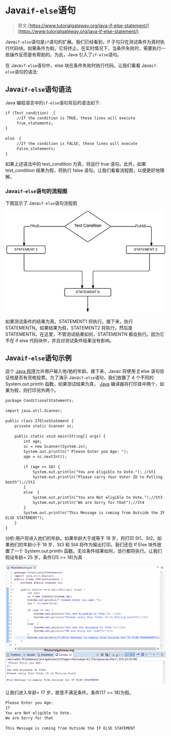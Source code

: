 # Java`if-else`语句

> 原文:[https://www.tutorialgateway.org/java-if-else-statement/](https://www.tutorialgateway.org/java-if-else-statement/)

Java`if-else`语句是`if`语句的扩展。我们已经看到，If 子句只在测试条件为真时执行代码块。如果条件为假，它将终止。在实时情况下，当条件失败时，需要执行一些操作反而是有帮助的。为此，Java 引入了`if-else`语句。

在 Java`if-else`语句中，else 块在条件失败时执行代码。让我们看看 Java`if-else`语句的语法:

## Java`if-else`语句语法

Java 编程语言中的`if-else`语句背后的语法如下:

```
if (Test_condition)  {
     //If the condition is TRUE, these lines will execute
     True_statements;
}

else  {
     //If the condition is FALSE, these lines will execute
     False_statements;
}
```

如果上述语法中的 test_condition 为真，将运行 true 语句。此外，如果 test_condition 结果为假，将执行 false 语句。让我们看看流程图，以便更好地理解。

### Java`if-else`语句的流程图

下图显示了 Java`if-else`语句流程图

![Flow Chart for Java If Else Statement](img/564f867831d75efac7da2a42c619c8c0.png)

如果测试条件的结果为真，STATEMENT1 将执行。接下来，执行 STATEMENTN。如果结果为假，STATEMENT2 将执行，然后是 STATEMENTN。在这里，不管测试结果如何，STATEMENTN 都会执行。因为它不在 if else 代码块中，并且对测试条件结果没有影响。

## Java`if-else`语句示例

这个 [Java 程序](https://www.tutorialgateway.org/learn-java-programs/)允许用户输入他/她的年龄。接下来，Javac 将使用 [If](https://www.tutorialgateway.org/java-if-statement/) else 语句验证他是否有资格投票。为了演示 Java`if-else`语句，我们放置了 4 个不同的 System.out.println 函数。如果测试结果为真， [Java](https://www.tutorialgateway.org/java-tutorial/) 编译器将打印其中两个，如果为假，则打印另外两个。

```
package ConditionalStatements;

import java.util.Scanner;

public class IfElseStatement {
	private static Scanner sc;

	public static void main(String[] args) {
		int age;
		sc = new Scanner(System.in);		
		System.out.println(" Please Enter you Age: ");
		age = sc.nextInt();

		if (age >= 18) {
			System.out.println("You are eligible to Vote."); //St1
			System.out.println("Please carry Your Voter ID to Polling booth");//St2
		}
		else  {
			System.out.println("You are Not eligible to Vote.");//St3
			System.out.println("We are Sorry for that");//St4
		}
		System.out.println("This Message is coming from Outside the IF ELSE STATEMENT");
	}
}
```

分析:用户将进入他们的年龄。如果年龄大于或等于 18 岁，将打印 St1、St2。如果他们的年龄小于 18 岁，St3 和 St4 将作为输出打印。我们还在 If Else 块外放置了一个 System.out.println 函数。无论条件结果如何，该行都将执行。让我们假设年龄= 25 岁。条件(25 >= 18)为真

![Java If Else Statement 1](img/3ef756d52d31abfa0bc73114ceb6be20.png)

让我们进入年龄= 17 岁，故意不满足条件。条件(17 >= 18)为假。

```
Please Enter you Age: 
17
You are Not eligible to Vote.
We are Sorry for that

This Message is coming from Outside the IF ELSE STATEMENT
```